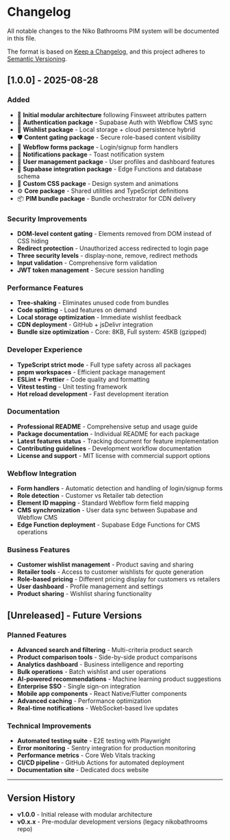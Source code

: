 # Changelog

All notable changes to the Niko Bathrooms PIM system will be documented in this file.

The format is based on [Keep a Changelog](https://keepachangelog.com/en/1.0.0/),
and this project adheres to [Semantic Versioning](https://semver.org/spec/v2.0.0.html).

## [1.0.0] - 2025-08-28

### Added
- 🎉 **Initial modular architecture** following Finsweet attributes pattern
- 🔐 **Authentication package** - Supabase Auth with Webflow CMS sync
- 🛒 **Wishlist package** - Local storage + cloud persistence hybrid
- 🛡️ **Content gating package** - Secure role-based content visibility
- 📝 **Webflow forms package** - Login/signup form handlers
- 🔔 **Notifications package** - Toast notification system
- 👥 **User management package** - User profiles and dashboard features
- 🔗 **Supabase integration package** - Edge Functions and database schema
- 🎨 **Custom CSS package** - Design system and animations
- ⚙️ **Core package** - Shared utilities and TypeScript definitions
- 📦 **PIM bundle package** - Bundle orchestrator for CDN delivery

### Security Improvements
- **DOM-level content gating** - Elements removed from DOM instead of CSS hiding
- **Redirect protection** - Unauthorized access redirected to login page
- **Three security levels** - display-none, remove, redirect methods
- **Input validation** - Comprehensive form validation
- **JWT token management** - Secure session handling

### Performance Features
- **Tree-shaking** - Eliminates unused code from bundles
- **Code splitting** - Load features on demand
- **Local storage optimization** - Immediate wishlist feedback
- **CDN deployment** - GitHub + jsDelivr integration
- **Bundle size optimization** - Core: 8KB, Full system: 45KB (gzipped)

### Developer Experience
- **TypeScript strict mode** - Full type safety across all packages
- **pnpm workspaces** - Efficient package management
- **ESLint + Prettier** - Code quality and formatting
- **Vitest testing** - Unit testing framework
- **Hot reload development** - Fast development iteration

### Documentation
- **Professional README** - Comprehensive setup and usage guide
- **Package documentation** - Individual README for each package
- **Latest features status** - Tracking document for feature implementation
- **Contributing guidelines** - Development workflow documentation
- **License and support** - MIT license with commercial support options

### Webflow Integration
- **Form handlers** - Automatic detection and handling of login/signup forms
- **Role detection** - Customer vs Retailer tab detection
- **Element ID mapping** - Standard Webflow form field mapping
- **CMS synchronization** - User data sync between Supabase and Webflow CMS
- **Edge Function deployment** - Supabase Edge Functions for CMS operations

### Business Features
- **Customer wishlist management** - Product saving and sharing
- **Retailer tools** - Access to customer wishlists for quote generation
- **Role-based pricing** - Different pricing display for customers vs retailers
- **User dashboard** - Profile management and settings
- **Product sharing** - Wishlist sharing functionality

## [Unreleased] - Future Versions

### Planned Features
- **Advanced search and filtering** - Multi-criteria product search
- **Product comparison tools** - Side-by-side product comparisons
- **Analytics dashboard** - Business intelligence and reporting
- **Bulk operations** - Batch wishlist and user operations
- **AI-powered recommendations** - Machine learning product suggestions
- **Enterprise SSO** - Single sign-on integration
- **Mobile app components** - React Native/Flutter components
- **Advanced caching** - Performance optimization
- **Real-time notifications** - WebSocket-based live updates

### Technical Improvements
- **Automated testing suite** - E2E testing with Playwright
- **Error monitoring** - Sentry integration for production monitoring
- **Performance metrics** - Core Web Vitals tracking
- **CI/CD pipeline** - GitHub Actions for automated deployment
- **Documentation site** - Dedicated docs website

---

## Version History

- **v1.0.0** - Initial release with modular architecture
- **v0.x.x** - Pre-modular development versions (legacy nikobathrooms repo)